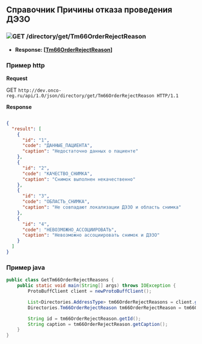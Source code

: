 ## Справочник Причины отказа проведения ДЭЗО

### ![GET](../../../../img/get.png) /directory/get/Tm66OrderRejectReason
* **Response: [[Tm66OrderRejectReason](../../../../types/types.md#com.siams.med.api.Tm66OrderRejectReason)]**

### Пример http


**Request** 

GET `http://dev.onco-reg.ru/api/1.0/json/directory/get/Tm66OrderRejectReason HTTP/1.1`

**Response**
```json

{
  "result": [
    {
      "id": "1",
      "code": "ДАННЫЕ_ПАЦИЕНТА",
      "caption": "Недостаточно данных о пациенте"
    },
    {
      "id": "2",
      "code": "КАЧЕСТВО_СНИМКА",
      "caption": "Снимок выполнен некачественно"
    },
    {
      "id": "3",
      "code": "ОБЛАСТЬ_СНИМКА",
      "caption": "Не совпадают локализации ДЭЗО и область снимка"
    },
    {
      "id": "4",
      "code": "НЕВОЗМОЖНО_АССОЦИИРОВАТЬ",
      "caption": "Невозможно ассоциировать снимок и ДЭЗО"
    }
  ]
}
```

### Пример java

```java
public class GetTm66OrderRejectReasons {
    public static void main(String[] args) throws IOException {
        ProtoBuffClient client = newProtoBuffClient();

        List<Directories.AddressType> tm66OrderRejectReasons = client.getTm66OrderRejectReasons();
        Directories.Tm66OrderRejectReason tm66OrderRejectReason = tm66OrderRejectReasons.get(0);

        String id = tm66OrderRejectReason.getId();
        String caption = tm66OrderRejectReason.getCaption();
    }
}

```